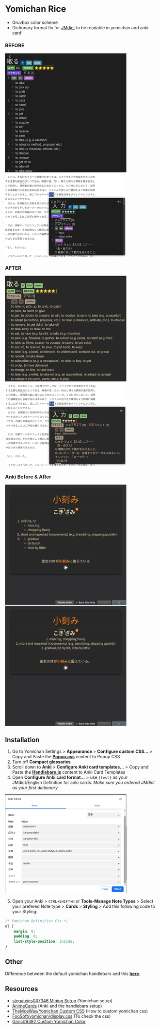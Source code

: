 # Yomichan Rice
* Gruvbox color scheme
* Dictionary format fix for [JMdict](https://foosoft.net/projects/yomichan/#dictionaries) to be readable in yomichan and anki card

### BEFORE
<img width="400" mheight="400" src="https://github.com/nagi12147/yomichan-rice/blob/main/screenshot/before1.png">
<img width="400" mheight="400" src="https://github.com/nagi12147/yomichan-rice/blob/main/screenshot/before2.png">

### AFTER
<img width="400" mheight="400" src="https://github.com/nagi12147/yomichan-rice/blob/main/screenshot/after1.png">
<img width="400" mheight="400" src="https://github.com/nagi12147/yomichan-rice/blob/main/screenshot/after2.png">

### Anki Before & After
<img width="400" mheight="400" src="https://github.com/nagi12147/yomichan-rice/blob/main/screenshot/before3.png">
<img width="400" mheight="400" src="https://github.com/nagi12147/yomichan-rice/blob/main/screenshot/after3.png">

## Installation
1. Go to Yomichan Settings > **Appearance** > **Configure custom CSS…** > Copy and Paste the **[Popup.css](https://github.com/nagi12147/yomichan-rice/blob/main/Popup.css)** content to Popup CSS
2. Turn off **Compact glossaries**
3. Scroll down to **Anki** > **Configure Anki card templates…** > Copy and Paste the **[Handlebars.js](https://github.com/nagi12147/yomichan-rice/blob/main/Handlebars.js)** content to Anki Card Templates
4. Open **Configure Anki card format…** > use `{test}` as your JMdict/English Definition for anki cards. *Make sure you ordered JMdict as your first dictionary*

<img width="400" mheight="400" src="https://github.com/nagi12147/yomichan-rice/blob/main/screenshot/ankicards.png">

5. Open your Anki > `CTRL+SHIFT+N` or **Tools-Manage Note Types** > Select your prefered Note type > **Cards** > **Styling** > Add this following code to your Styling:

```css
/* Yomichan Definition Fix */
ol {
	margin: 0;
	padding: 0;
	list-style-position: inside;
}
```

## Other
Difference between the default yomichan handlebars and this **[here](https://www.diffchecker.com/BUc3h7Yv)**.

## Resources
* [stegatxins0#7346 Mining Setup](https://rentry.co/mining) (Yomichan setup)
* [AnimeCards](https://animecards.site/ankisetup/) (Anki and the handlebars setup)
* [TheMoeWay/Yomichan Custom CSS](http://learnjapanese.moe/yomicss/) (How to custom yomichan css)
* [FooSoft/yomichan/display.css](https://github.com/FooSoft/yomichan/blob/master/ext/css/display.css) (To check the css)
* [Garic#9392 Custom Yomichan Color](https://docs.google.com/document/d/1zVeG8sLhPj7rLKj4f0gqGr_FtHXVPpBgg4LwCPkKUTk/edit?usp=sharing)
